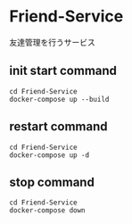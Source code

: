 # Friend-Service
友達管理を行うサービス

## init start command
```
cd Friend-Service 
docker-compose up --build
```
## restart command
```
cd Friend-Service 
docker-compose up -d
```
## stop command
```
cd Friend-Service
docker-compose down 
```